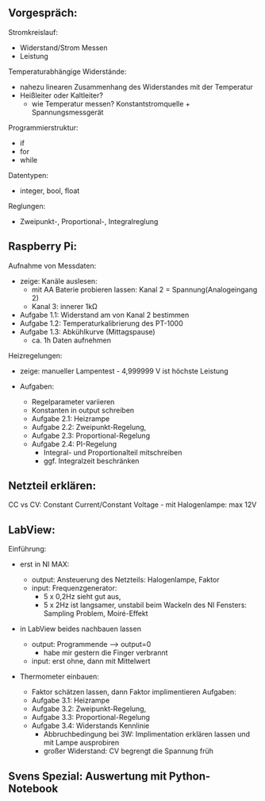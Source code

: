 ## Vorgespräch:
Stromkreislauf:
- Widerstand/Strom Messen
- Leistung

Temperaturabhängige Widerstände:
- nahezu linearen Zusammenhang des Widerstandes mit der Temperatur
- Heißleiter oder Kaltleiter?
	- wie Temperatur messen?  Konstantstromquelle + Spannungsmessgerät 
	
Programmierstruktur:
- if
- for
- while

Datentypen:
- integer, bool, float

Reglungen:
- Zweipunkt-, Proportional-, Integralreglung
    
## Raspberry Pi:
Aufnahme von Messdaten:
- zeige: Kanäle auslesen:
	- mit AA Baterie probieren lassen: Kanal 2 = Spannung(Analogeingang 2)  
	- Kanal 3: innerer 1kΩ
- Aufgabe 1.1: Widerstand am von Kanal 2 bestimmen
- Aufgabe 1.2: Temperaturkalibrierung des PT-1000
- Aufgabe 1.3: Abkühlkurve (Mittagspause)
	- ca. 1h Daten aufnehmen
	
Heizregelungen:
- zeige: manueller Lampentest
		- 4,999999 V ist höchste Leistung
		
- Aufgaben:
	- Regelparameter variieren
	- Konstanten in output schreiben    
	- Aufgabe 2.1: Heizrampe 
	- Aufgabe 2.2: Zweipunkt-Regelung,
	- Aufgabe 2.3: Proportional-Regelung
	- Aufgabe 2.4: PI-Regelung
		- Integral- und Proportionalteil mitschreiben
		- ggf. Integralzeit beschränken

## Netzteil erklären: 
CC vs CV: Constant Current/Constant Voltage
	- mit Halogenlampe: max 12V

## LabView:
Einführung:
- erst in NI MAX: 
	- output: Ansteuerung des Netzteils: Halogenlampe, Faktor
	- input: Frequenzgenerator: 
		- 5 x 0,2Hz sieht gut aus, 
		- 5 x 2Hz ist langsamer, unstabil beim Wackeln des NI Fensters: Sampling Problem, Moiré-Effekt
		
- in LabView beides nachbauen lassen
	- output: Programmende --> output=0
		- habe mir gestern die Finger verbrannt
	- input: erst ohne, dann mit Mittelwert
	
- Thermometer einbauen:
	- Faktor schätzen lassen, dann Faktor implimentieren
Aufgaben:
    - Aufgabe 3.1: Heizrampe 
    - Aufgabe 3.2: Zweipunkt-Regelung,
    - Aufgabe 3.3: Proportional-Regelung
    - Aufgabe 3.4: Widerstands Kennlinie
        - Abbruchbedingung bei 3W: Implimentation erklären lassen und mit Lampe ausprobiren
        - großer Widerstand: CV begrengt die Spannung früh

## Svens Spezial: Auswertung mit Python-Notebook






